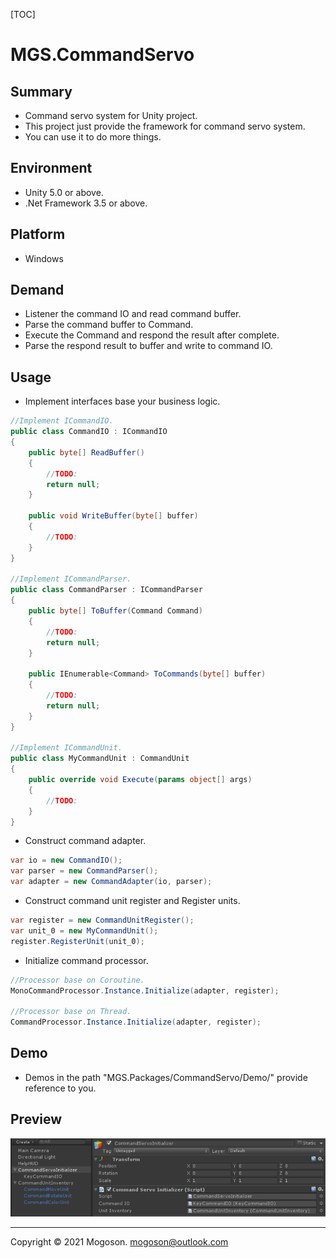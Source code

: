 [TOC]

# MGS.CommandServo

## Summary
- Command servo system for Unity project.
- This project just provide the framework for command servo system.
- You can use it to do more things.

## Environment

- Unity 5.0 or above.
- .Net Framework 3.5 or above.

## Platform
- Windows

## Demand
- Listener the command IO and read command buffer.
- Parse the command buffer to Command.
- Execute the Command and respond the result after complete.
- Parse the respond result to buffer and write to command IO.

## Usage

- Implement interfaces base your business logic.

```C#
//Implement ICommandIO.
public class CommandIO : ICommandIO
{
    public byte[] ReadBuffer()
    {
        //TODO:
        return null;
    }

    public void WriteBuffer(byte[] buffer)
    {
        //TODO:
    }
}

//Implement ICommandParser.
public class CommandParser : ICommandParser
{
    public byte[] ToBuffer(Command Command)
    {
        //TODO:
        return null;
    }

    public IEnumerable<Command> ToCommands(byte[] buffer)
    {
        //TODO:
        return null;
    }
}

//Implement ICommandUnit.
public class MyCommandUnit : CommandUnit
{
    public override void Execute(params object[] args)
    {
        //TODO:
    }
}
```

- Construct command adapter.

```C#
var io = new CommandIO();
var parser = new CommandParser();
var adapter = new CommandAdapter(io, parser);
```

- Construct command unit register and Register units.

```c#
var register = new CommandUnitRegister();
var unit_0 = new MyCommandUnit();
register.RegisterUnit(unit_0);
```

- Initialize command processor.

```C#
//Processor base on Coroutine.
MonoCommandProcessor.Instance.Initialize(adapter, register);

//Processor base on Thread.
CommandProcessor.Instance.Initialize(adapter, register);
```


## Demo

- Demos in the path "MGS.Packages/CommandServo/Demo/" provide reference to you.

## Preview

![Command Servo System](./Attachment/images/CommandServoSystem.PNG)

------

Copyright © 2021 Mogoson.	mogoson@outlook.com
